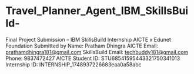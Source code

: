 # Travel_Planner_Agent_IBM_SkillsBuild-
Final Project Submission – IBM SkillsBuild Internship AICTE x Edunet Foundation  Submitted by Name: Pratham Dhingra AICTE Email: prathamdhingra181@gmail.com SkillsBuild Email: techbuddy181@gmail.com   Phone: 9837472427 AICTE Student ID: STU68541595443321750341013  Internship ID:  INTERNSHIP_1748937226683eaa0a58abc
